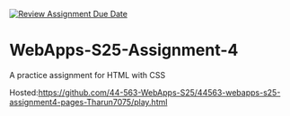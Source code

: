 [![Review Assignment Due Date](https://classroom.github.com/assets/deadline-readme-button-22041afd0340ce965d47ae6ef1cefeee28c7c493a6346c4f15d667ab976d596c.svg)](https://classroom.github.com/a/kPVgOXum)
# WebApps-S25-Assignment-4
A practice assignment for HTML with CSS

Hosted:https://github.com/44-563-WebApps-S25/44563-webapps-s25-assignment4-pages-Tharun7075/play.html
